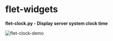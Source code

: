 # flet-widgets

**flet-clock.py - Display server system clock time**

![flet-clock-demo](https://user-images.githubusercontent.com/11970940/191777334-7e8f202b-faf6-4000-836b-46de4828726a.gif)
